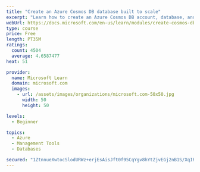 ```yaml
---
title: "Create an Azure Cosmos DB database built to scale"
excerpt: "Learn how to create an Azure Cosmos DB account, database, and container built to scale as your application grows."
webUrl: https://docs.microsoft.com/en-us/learn/modules/create-cosmos-db-for-scale/
type: course
price: Free
length: PT35M
ratings:
  count: 4504
  average: 4.6587477
heat: 51

provider:
  name: Microsoft Learn
  domain: microsoft.com
  images:
    - url: /assets/images/organizations/microsoft.com-50x50.jpg
      width: 50
      height: 50

levels:
  - Beginner

topics:
  - Azure
  - Management Tools
  - Databases

secured: "1ZtnnueXwtocSlodURWz+erjEsAisJft0f95CqYgv8hYtZjvEGj2nB1S/XqIRRXYr63Az3lQ6kv3H11mSVepDD71PRVq2thtEhX1Q5kqwGBWnj3y0c4dlUGlWi4lynhHoOEBvH781IOSa+wycsFv2vhGT0oi73aMchrWL6mf6m7V2AqVFADFhIx4bgsWOLAgFXd7Wljg8z/e1b2RIXWiAomXZDsKFN1uIToEvTdAMcfVwd9Qsv1LzcLA5zaFlhHb/5m0wTP7xuL/bNBiguilh1is/5UZYwdph++G6eOEQ7ndLPx9N20o7tjsASkDL1uU0eOiI2HnS1r9WHXormf7rj3xN8ugtBDVIJCHZeENJD8gL7g4IOaFAJarWlKGAnogCRLqGfTvEM5edtze9/9v6ZK9G1AWc3rAB2YVew3AJUc=;ayg5nwx8UxXTv2N0ZNhJxw=="
---
```


